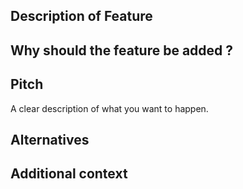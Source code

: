 ##  Description of Feature
<!-- A clear and concise description of the feature proposal -->

## Why should the feature be added ?

<!-- Please outline the motivation for the proposal. Is your feature request related to a problem? e.g., I'm always frustrated when [...]. If this is related to another GitHub issue, please link here too -->

## Pitch

A clear description of what you want to happen.

<!-- A clear and concise description of what you want to happen. -->

## Alternatives

<!-- A clear and concise description of any alternative solutions or features you've considered, if any. -->

## Additional context

<!-- Add any other context or screenshots about the feature request here. -->
